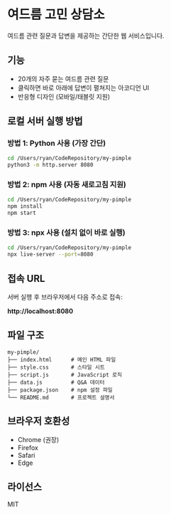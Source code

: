 # 여드름 고민 상담소

여드름 관련 질문과 답변을 제공하는 간단한 웹 서비스입니다.

## 기능

- 20개의 자주 묻는 여드름 관련 질문
- 클릭하면 바로 아래에 답변이 펼쳐지는 아코디언 UI
- 반응형 디자인 (모바일/태블릿 지원)

## 로컬 서버 실행 방법

### 방법 1: Python 사용 (가장 간단)
```bash
cd /Users/ryan/CodeRepository/my-pimple
python3 -m http.server 8080
```

### 방법 2: npm 사용 (자동 새로고침 지원)
```bash
cd /Users/ryan/CodeRepository/my-pimple
npm install
npm start
```

### 방법 3: npx 사용 (설치 없이 바로 실행)
```bash
cd /Users/ryan/CodeRepository/my-pimple
npx live-server --port=8080
```

## 접속 URL

서버 실행 후 브라우저에서 다음 주소로 접속:

**http://localhost:8080**

## 파일 구조

```
my-pimple/
├── index.html      # 메인 HTML 파일
├── style.css       # 스타일 시트
├── script.js       # JavaScript 로직
├── data.js         # Q&A 데이터
├── package.json    # npm 설정 파일
└── README.md       # 프로젝트 설명서
```

## 브라우저 호환성

- Chrome (권장)
- Firefox
- Safari
- Edge

## 라이선스

MIT